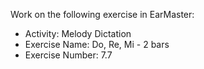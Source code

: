 Work on the following exercise in EarMaster:
- Activity: Melody Dictation
- Exercise Name: Do, Re, Mi - 2 bars
- Exercise Number: 7.7
